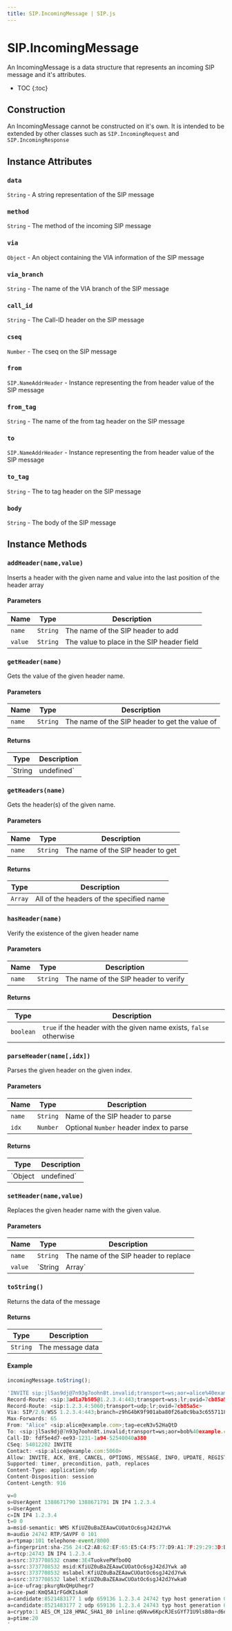 ```yaml
---
title: SIP.IncomingMessage | SIP.js
---
```


# SIP.IncomingMessage

An IncomingMessage is a data structure that represents an incoming SIP message and it's attributes.

* TOC
{:toc}

## Construction

An IncomingMessage cannot be constructed on it's own. It is intended to be extended by other classes such as `SIP.IncomingRequest` and `SIP.IncomingResponse`

## Instance Attributes

### `data`

`String` - A string representation of the SIP message

### `method`

`String` - The method of the incoming SIP message

### `via`

`Object` - An object containing the VIA information of the SIP message

### `via_branch`

`String` - The name of the VIA branch of the SIP message

### `call_id`

`String` - The Call-ID header on the SIP message

### `cseq`

`Number` - The cseq on the SIP message

### `from`

`SIP.NameAddrHeader` - Instance representing the from header value of the SIP message

### `from_tag`

`String` - The name of the from tag header on the SIP message

### `to`

`SIP.NameAddrHeader` - Instance representing the from header value of the SIP message

### `to_tag`

`String` - The to tag header on the SIP message

### `body`

`String` - The body of the SIP message

## Instance Methods

### `addHeader(name,value)`

Inserts a header with the given name and value into the last position of the header array

#### Parameters

Name | Type | Description
-----|------|-------------
`name`|`String`|The name of the SIP header to add
`value`|`String`|The value to place in the SIP header field

### `getHeader(name)`

Gets the value of the given header name.

#### Parameters

Name | Type | Description
-----|------|-------------
`name`|`String`|The name of the SIP header to get the value of

#### Returns

Type    | Description
--------|----------------
`String | undefined`| Returns the specified header, undefined if header doesn't exist 

### `getHeaders(name)`

Gets the header(s) of the given name.

#### Parameters

Name | Type | Description
-----|------|-------------
`name`|`String`|The name of the SIP header to get

#### Returns

Type    | Description
--------|----------------
`Array`| All of the headers of the specified name

### `hasHeader(name)`

Verify the existence of the given header name

#### Parameters

Name | Type | Description 
-----|------|-------------
`name`|`String`|The name of the SIP header to verify

#### Returns

Type | Description
-----|-------------
`boolean`| `true` if the header with the given name exists, `false` otherwise

### `parseHeader(name[,idx])`

Parses the given header on the given index.

#### Parameters

Name | Type | Description 
-----|------|-------------
`name`|`String`|Name of the SIP header to parse
`idx`|`Number`|Optional `Number` header index to parse

#### Returns

Type     | Description
---------|-------------
`Object | undefined`| The parsed header object or undefined if there is a parsing error or the header is not present.

### `setHeader(name,value)`

Replaces the given header name with the given value.

#### Parameters

Name | Type | Description
-----|------|-------------
`name`|`String`|The name of the SIP header to replace
`value`|`String|Array`|The value to place in the SIP header field

### `toString()`

Returns the data of the message

#### Returns

Type     | Description
---------|-------------
`String`| The message data

#### Example

~~~ javascript
incomingMessage.toString();

'INVITE sip:jl5as9dj@7n93g7oohn8t.invalid;transport=ws;aor=alice%40example.com SIP/2.0
Record-Route: <sip:3ad1a7b505@1.2.3.4:443;transport=wss;lr;ovid=7cb85a5c>
Record-Route: <sip:1.2.3.4:5060;transport=udp;lr;ovid=7cb85a5c>
Via: SIP/2.0/WSS 1.2.3.4:443;branch=z9hG4bK9f901aba80f26a0c9ba3c655711867914bf4c53e;rport
Max-Forwards: 65
From: "Alice" <sip:alice@example.com>;tag=eceN3v52HaQtD
To: <sip:jl5as9dj@7n93g7oohn8t.invalid;transport=ws;aor=bob%40example.com>
Call-ID: fdf5e4d7-ee93-1231-1a94-52540040a380
CSeq: 54012202 INVITE
Contact: <sip:alice@example.com:5060>
Allow: INVITE, ACK, BYE, CANCEL, OPTIONS, MESSAGE, INFO, UPDATE, REGISTER, REFER, NOTIFY
Supported: timer, precondition, path, replaces
Content-Type: application/sdp
Content-Disposition: session
Content-Length: 916

v=0
o=UserAgent 1388671790 1388671791 IN IP4 1.2.3.4
s=UserAgent
c=IN IP4 1.2.3.4
t=0 0
a=msid-semantic: WMS KfiUZ0uBaZEAawCUOatOc6sgJ42dJYwk
m=audio 24742 RTP/SAVPF 0 101
a=rtpmap:101 telephone-event/8000
a=fingerprint:sha-256 24:C2:A8:62:EF:65:E5:C4:F5:77:D9:A1:7F:29:29:3D:D1:53:84:B5:0F:DB:1D:D2:F7:8E:62:7D:10:91:0A:11
a=rtcp:24743 IN IP4 1.2.3.4
a=ssrc:3737708532 cname:3E4TuokvePWfbo0Q
a=ssrc:3737708532 msid:KfiUZ0uBaZEAawCUOatOc6sgJ42dJYwk a0
a=ssrc:3737708532 mslabel:KfiUZ0uBaZEAawCUOatOc6sgJ42dJYwk
a=ssrc:3737708532 label:KfiUZ0uBaZEAawCUOatOc6sgJ42dJYwka0
a=ice-ufrag:pkurgNxQHpUhegr7
a=ice-pwd:KmQ5A1rFGdKIsAoH
a=candidate:8521483177 1 udp 659136 1.2.3.4 24742 typ host generation 0
a=candidate:8521483177 2 udp 659136 1.2.3.4 24743 typ host generation 0
a=crypto:1 AES_CM_128_HMAC_SHA1_80 inline:q6Nvw6KpcRJEsGYf71U9lsB0a+d6nq/ZtC068SHF
a=ptime:20
'
~~~
